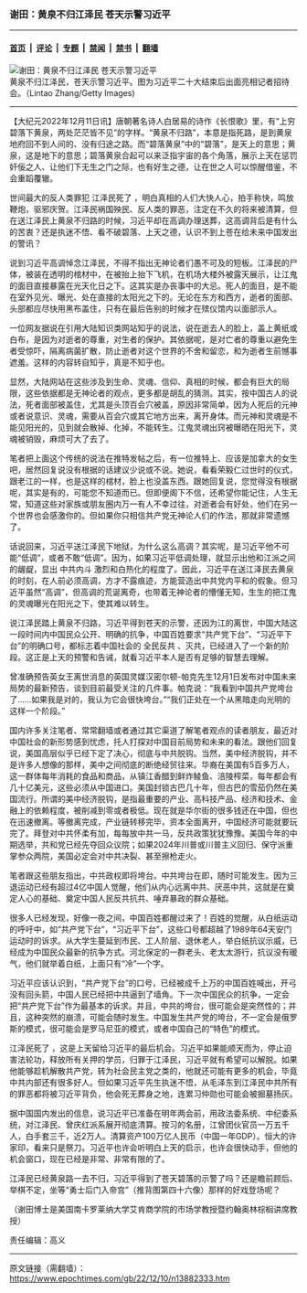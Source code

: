 ### 谢田：黄泉不归江泽民 苍天示警习近平

---

#### [首页](../../../..?n13882333) &nbsp;|&nbsp; [评论](../../../../../epoch-comment?n13882333) &nbsp;|&nbsp; [专题](../../../../../epoch-special?n13882333) &nbsp;|&nbsp; [禁闻](../../../../../epoch-news?n13882333) &nbsp;|&nbsp; [禁书](../../../../../books?n13882333) &nbsp;|&nbsp; [翻墙](https://github.com/gfw-breaker/nogfw/blob/master/README.md?n13882333)


<div><img alt="谢田：黄泉不归江泽民 苍天示警习近平" class="attachment-djy_600_400 size-djy_600_400 wp-post-image" src="https://i.epochtimes.com/assets/uploads/2022/12/id13882419-Xi-Jinping-GettyImages-1435740373-1-600x400.jpg"/>
<div class="caption">
 黄泉不归江泽民，苍天示警习近平。图为习近平二十大结束后出面亮相记者招待会。（Lintao Zhang/Getty Images)
</div></div><hr/><div class="post_content" id="artbody" itemprop="articleBody">
 <!-- article content begin -->
 <p>
  【大纪元2022年12月11日讯】唐朝著名诗人白居易的诗作《长恨歌》里，有“上穷碧落下黄泉，两处茫茫皆不见”的字样。“黄泉不归路”，本意是指死路，是到黄泉地府回不到人间的、没有归途之路。而“碧落黄泉”中的“碧落”，是天上的意思；黄泉，这是地下的意思；碧落黄泉合起可以来泛指宇宙的各个角落，展示上天在惩罚奸佞之人、让他们下无生之门之际，也有好生之德，让在世之人可以惊醒借鉴，不会重蹈覆辙。
 </p>
 <p>
  世间最大的反人类罪犯
  <ok href="https://www.epochtimes.com/gb/tag/%E6%B1%9F%E6%B3%BD%E6%B0%91%E6%AD%BB%E4%BA%86.html">
   江泽民死了
  </ok>
  ，明白真相的人们大快人心，拍手称快，鸣放鞭炮，驱邪庆贺。江泽民祸国殃民、反人类的罪恶，注定在不久的将来被清算，但在送江泽民上黄泉不归路的时候，习近平却在高调办理送葬，这高调背后是有什么的苦衷？还是执迷不悟、看不破碧落、上天之德，认识不到上苍在给未来中国发出的警讯？
 </p>
 <p>
  说到习近平高调悼念江泽民，不得不指出无神论者们愚不可及的短板。江泽民的尸体，被装在透明的棺材中，在被抬上抬下飞机，在机场大楼外被露天展示，让江鬼的面目直接暴露在光天化日之下。这其实是办丧事中的大忌。死人的面目，是不能在室外见光、曝光、处在直接的太阳光之下的。无论在东方和西方，逝者的面部、头部都应尽快用黑布盖住，只有在最后告别的时候才在殡仪馆内以面部示人。
 </p>
 <p>
  一位网友据说在引用大陆知识类网站知乎的说法，说在逝去人的脸上，盖上黄纸或白布，是因为对逝者的尊重，对生者的保护。其依据呢，是对亡者的尊重以避免生者受惊吓，隔离病菌扩散，防止逝者对这个世界的不舍和留恋，和为逝者生前憾事遮羞。这样的内容转自知乎，真是不知乎也。
 </p>
 <p>
  显然，大陆网站在这些涉及到生命、灵魂、信仰、真相的时候，都会有巨大的局限，这些依据都是无神论者的观点，更多都是胡乱的猜测。其实，按中国古人的说法，死者面部被盖住，尤其是头顶百会穴被盖，原因非常简单，因为人死后的元神或者说意识、灵魂，需要从百会穴或其它地方出来，离开身体。而元神和灵魂是不能见阳光的，见到就会散掉、化掉，不能转生。江鬼灵魂出窍被曝晒在阳光下，灵魂被销毁，麻烦可大了去了。
 </p>
 <p>
  笔者把上面这个传统的说法在推特发帖之后，有一位推特上、应该是加拿大的女生吧，居然回复说没有根据的话建议少说或不说。她说，看看荣毅仁过世时的仪式，跟老江的一样，也是这样的棺材，脸上也没盖东西。跟她回复说，您觉得没有根据呢，其实是有的，可能您不知道而已。但即便阁下不信，还希望你能记住，人生无常，知道这些对家族或朋友圈内万一有人不幸过往，对逝者会有好处，他们在另一个世界也会感激你的。但如果你只相信共产党无神论人们的作法，那就非常遗憾了。
 </p>
 <p>
  话说回来，习近平送江泽民下地狱，为什么这么高调？其实呢，是习近平他不可能“低调”，或者不敢“低调”。因为，如果习近平低调处理，就显示出他和江派之间的龌龊，显出
  <ok href="https://www.epochtimes.com/gb/tag/%E4%B8%AD%E5%85%B1%E5%86%85%E6%96%97.html">
   中共内斗
  </ok>
  激烈和白热化的程度了。因此，习近平在送江泽民去黄泉的时刻，在人前必须高调，方才不露痕迹，方能营造出中共党内平和的假象。但习近平虽然“高调”，但高调的荒诞离奇，也带着无神论者的懵懂无知，生生的把江鬼的灵魂曝光在阳光之下，使其难以转生。
 </p>
 <p>
  说江泽民踏上黄泉不归路，习近平得到苍天的示警，还因为江的离世，中国大陆这一段时间内中国民众公开、明确的抗争，中国百姓要求“共产党下台”、“习近平下台”的明确口号，都标志着中国社会的
  <ok href="https://www.epochtimes.com/gb/tag/%E5%85%A8%E6%B0%91%E5%8F%8D%E5%85%B1.html">
   全民反共
  </ok>
  、灭共，已经进入了一个新的阶段。这正是上天的预警和告诫，就看习近平本人是否有足够的智慧去理解。
 </p>
 <p>
  曾准确预告英女王离世消息的英国灵媒汉密尔顿-帕克先生12月1日发布对中国未来局势的最新预告，谈到目前最受关注的几件事。帕克说：“我看到中国共产党垮台了……如果我是对的，我认为它会很快垮台。”“我们正处在一个从黑暗走向光明的这样一个阶段。”
 </p>
 <p>
  国内许多关注笔者、常常翻墙或者通过其它渠道了解笔者观点的读者朋友，最近对中国社会的新形势感到忧虑，托人打探对中国目前局势和未来的看法。跟他们回复说，美国高层似乎已经下定了决心，彻底与中共脱钩。当然，美中经济脱钩，并不是许多人想像的那样，美中之间彻底的断绝经贸往来。华裔在美国有5百多万人，这一群体每年消耗的食品和商品，从镇江香醋到鲜炸鲮鱼、涪陵榨菜，每年都会有几十亿美元，这些必须从中国进口。美国封锁古巴几十年，但古巴的雪茄仍然在美国流行。所谓的美中经济脱钩，是指最重要的产业、高科技产品、经济和技术、金融上的依赖程度，被削减到零或者极低。现在就是华尔街的很多钱还在中国，但也在迅速撤离。等撤离完成，产业链转移完毕，资本全面离开，中国经济可能就要玩完了。拜登对中共怀柔有加，每每放中共一马，反共政策犹犹豫豫。美国今年的中期选举，共和党已经先夺回众议院；如果2024年川普或川普主义回归、保守派重掌参众两院，美国必定会对中共决裂、甚至擦枪走火。
 </p>
 <p>
  笔者跟这些朋友指出，中共政权即将垮台。中共垮台在即，随时可能发生。因为三退运动已经有超过4亿中国人觉醒，他们从内心远离中共、厌恶中共，这就是在奠定人心的基础、奠定中国人民反共抗共、唾弃暴政的群众基础。
 </p>
 <p>
  很多人已经发现，好像一夜之间，中国百姓都醒过来了！百姓的觉醒，从白纸运动的呼吁中，如“共产党下台”，“习近平下台”，这些口号都超越了1989年64天安门运动时的诉求。从大学生蔓延到市民、工人阶层、退休老人，举白纸抗议示威，已经成为中国民众最新的抗争方式。河北保定的一群老头、老太太游行，抗议没有暖气，他们就举着白纸，上面只有“冷”一个字。
 </p>
 <p>
  习近平应该认识到，“共产党下台”的口号，已经被成千上万的中国百姓喊出，开弓没有回头箭，中国人民已经把中共逼到了墙角。下一次中国民众的抗争，一定会把“共产党下台”作为最基本的诉求。并且，中共的垮台，很可能会是突然性的；并且，这种突然的崩溃，可能会随时发生。中国发生共产党的垮台，不一定会是俄罗斯的模式，很可能会是罗马尼亚的模式，或者中国自己的“特色”的模式。
 </p>
 <p>
  <ok href="https://www.epochtimes.com/gb/tag/%E6%B1%9F%E6%B3%BD%E6%B0%91%E6%AD%BB%E4%BA%86.html">
   江泽民死了
  </ok>
  ，这是上天留给习近平的最后机会。习近平如果能顺天而为，停止迫害法轮功，释放所有关押的学员，归罪于江泽民，习近平就有希望可以解脱。如果他能够趁机解散共产党，转为社会民主党之类的，他就还可能有更多的机会，毕竟中共内部还有很多好人。但如果习近平先生执迷不悟，从毛泽东到江泽民中共所有的罪恶都将被习近平背负，他会死无葬身之地，连累习仲勋也可能会被掘墓扬灰。
 </p>
 <p>
  据中国国内发出的信息，说习近平已准备在明年两会前，用政法委系统、中纪委系统，对江泽民、曾庆红派系展开彻底清算。按习的名册，江曾团伙官员一万五千人，白手套三千，近2万人。清算资产100万亿人民币（中国一年GDP）。恒大的许家印，看来只是祭刀。习近平也许会听明白上天的启示，也许会很快动手，但他的机会窗口，现在已经是非常、非常有限的了。
 </p>
 <p>
  江泽民已经黄泉路一去不归，习近平得到了苍天碧落的示警了吗？还是瞻前顾后、举棋不定，坐等“勇士后门入帝宫”（推背图第四十六像）那样的好戏登场呢？
 </p>
 <p>
  （谢田博士是美国南卡罗莱纳大学艾肯商学院的市场学教授暨约翰奥林棕榈讲席教授）
 </p>
 <p>
  责任编辑：高义
 </p>
 <!-- article content end -->
 <div id="below_article_ad">
 </div>
</div>


---

原文链接（需翻墙）：https://www.epochtimes.com/gb/22/12/10/n13882333.htm